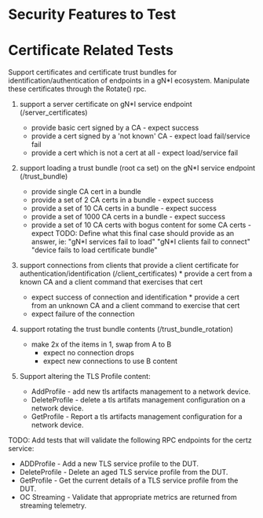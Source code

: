 # Security Features to Test

# Certificate Related Tests

Support certificates and certificate trust bundles for identification/authentication
of endpoints in a gN\*I ecosystem. Manipulate these certificates through the Rotate()
rpc.

  1) support a server certificate on gN\*I service endpoint (/server_certificates)
     * provide basic cert signed by a CA - expect success
     * provide a cert signed by a 'not known' CA - expect load fail/service fail
     * provide a cert which is not a cert at all - expect load/service fail

  2) support loading a trust bundle (root ca set) on the gN\*I service endpoint (/trust_bundle)
     * provide single CA cert in a bundle
     * provide a set of 2 CA certs in a bundle - expect success
     * provide a set of 10 CA certs in a bundle - expect success
     * provide a set of 1000 CA certs in a bundle - expect success
     * provide a set of 10 CA certs with bogus content for some CA certs - expect <decide>
       TODO: Define what this final case should provide as an answer, ie:
         "gN\*I services fail to load"
         "gN\*I clients fail to connect"
         "device fails to load certificate bundle"

  3) support connections from clients that provide a client certificate for
       authentication/identification (/client_certificates)
    * provide a cert from a known CA and a client command that exercises that cert
        - expect success of connection and identification
    * provide a cert from an unknown CA and a client command to exercise that cert
        - expect failure of the connection


  4) support rotating the trust bundle contents (/trust_bundle_rotation)
     * make 2x of the items in 1, swap from A to B
       - expect no connection drops
       - expect new connections to use B content

  5) Support altering the TLS Profile content:
     * AddProfile - add new tls artifacts management to a network device.
     * DeleteProfile - delete a tls artifats management configuration on a network device.
     * GetProfile - Report a tls artifacts management configuration for a network device.

TODO: Add tests that will validate the following RPC endpoints for the certz service:
  * ADDProfile - Add a new TLS service profile to the DUT.
  * DeleteProfile - Delete an aged TLS service profile from the DUT.
  * GetProfile - Get the current details of a TLS service profile from the DUT.
  * OC Streaming - Validate that appropriate metrics are returned from streaming telemetry.

